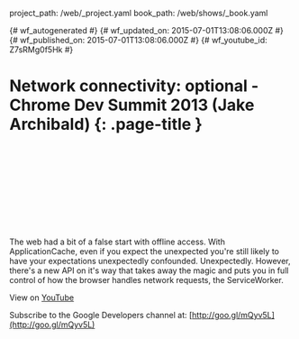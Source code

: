 project_path: /web/_project.yaml
book_path: /web/shows/_book.yaml

{# wf_autogenerated #}
{# wf_updated_on: 2015-07-01T13:08:06.000Z #}
{# wf_published_on: 2015-07-01T13:08:06.000Z #}
{# wf_youtube_id: Z7sRMg0f5Hk #}

# Network connectivity: optional - Chrome Dev Summit 2013 (Jake Archibald) {: .page-title }


<div class="video-wrapper">
  <iframe class="devsite-embedded-youtube-video" data-video-id="Z7sRMg0f5Hk"
          data-autohide="1" data-showinfo="0" frameborder="0" allowfullscreen>
  </iframe>
</div>

The web had a bit of a false start with offline access. With ApplicationCache, even if you expect the unexpected you&#x27;re still likely to have your expectations unexpectedly confounded. Unexpectedly. However, there&#x27;s a new API on it&#x27;s way that takes away the magic and puts you in full control of how the browser handles network requests, the ServiceWorker.

View on [YouTube](https://youtu.be/Z7sRMg0f5Hk)

Subscribe to the Google Developers channel at: [http://goo.gl/mQyv5L](http://goo.gl/mQyv5L)
